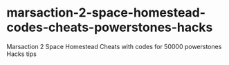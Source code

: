 # marsaction-2-space-homestead-codes-cheats-powerstones-hacks
Marsaction 2 Space Homestead Cheats with codes for 50000 powerstones Hacks tips
